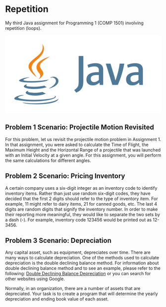 # Repetition

My third Java assignment for Programming 1 (COMP 1501) involving repetition (loops).

![Java](java.webp)

## Problem 1 Scenario: Projectile Motion Revisited

For this problem, let us revisit the projectile motion problem in Assignment 1. In that assignment, you were asked to calculate the Time of Flight, the Maximum Height and the Horizontal Range of a projectile that was launched with an Initial Velocity at a given angle. For this assignment, you will perform the same calculations for different angles.

## Problem 2 Scenario: Pricing Inventory

A certain company uses a six-digit integer as an inventory code to identify inventory items. Rather than just use random six-digit codes, they have decided that the first 2 digits should refer to the type of inventory item. For example, 11 might refer to dairy items, 21 for canned goods, etc. The last 4 digits are random digits that signify the inventory number. In order to make their reporting more meaningful, they would like to separate the two sets by a dash (-). For example, inventory code 123456 would be printed out as 12-3456.

## Problem 3 Scenario: Depreciation

Any capital asset, such as equipment, depreciates over time. There are many ways to calculate depreciation. One of the methods used to calculate depreciation is the double declining balance method. For information about double declining balance method and to see an example, please refer to the following: [Double Declining Balance Depreciation](https://www.accountingtools.com/articles/2017/5/17/double-declining-balance-depreciation) or you can search for other websites using Google.

Normally, in an organization, there are a number of assets that are depreciated. Your task is to create a program that will determine the yearly depreciation and ending book value of each asset.
